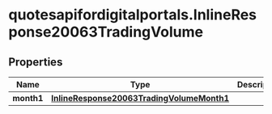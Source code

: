 # quotesapifordigitalportals.InlineResponse20063TradingVolume

## Properties

Name | Type | Description | Notes
------------ | ------------- | ------------- | -------------
**month1** | [**InlineResponse20063TradingVolumeMonth1**](InlineResponse20063TradingVolumeMonth1.md) |  | [optional] 


